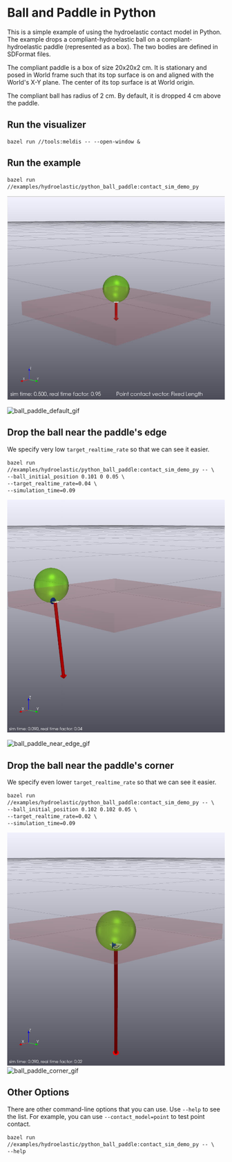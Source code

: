 # Ball and Paddle in Python

This is a simple example of using the hydroelastic contact model in Python.
The example drops a compliant-hydroelastic ball on a compliant-hydroelastic
paddle (represented as a box). The two bodies are defined in SDFormat files.

The compliant paddle is a box of size 20x20x2 cm. It is stationary and
posed in World frame such that its top surface is on and aligned with the
World's X-Y plane. The center of its top surface is at World origin.

The compliant ball has radius of 2 cm. By default, it is dropped 4 cm above
the paddle.

## Run the visualizer

```
bazel run //tools:meldis -- --open-window &
```

## Run the example

```
bazel run //examples/hydroelastic/python_ball_paddle:contact_sim_demo_py
```

![ball_paddle_default](images/ball_paddle_default.jpg)

![ball_paddle_default_gif](https://media.giphy.com/media/2YozSl0Uvr8xjo3Vpq/giphy-downsized-large.gif)


## Drop the ball near the paddle's edge

We specify very low `target_realtime_rate` so that we can see it easier.

```
bazel run //examples/hydroelastic/python_ball_paddle:contact_sim_demo_py -- \
--ball_initial_position 0.101 0 0.05 \
--target_realtime_rate=0.04 \
--simulation_time=0.09
```

![ball_paddle_near_edge](images/ball_paddle_near_edge.jpg)

![ball_paddle_near_edge_gif](https://media.giphy.com/media/Wit0adkjxqIAlqzazH/giphy.gif)


## Drop the ball near the paddle's corner

We specify even lower `target_realtime_rate` so that we can see it easier.

```
bazel run //examples/hydroelastic/python_ball_paddle:contact_sim_demo_py -- \
--ball_initial_position 0.102 0.102 0.05 \
--target_realtime_rate=0.02 \
--simulation_time=0.09
```

![ball_paddle_corner](images/ball_paddle_corner.jpg)
![ball_paddle_corner_gif](https://media.giphy.com/media/FvpGnmUCGydB7amuWW/giphy.gif)

## Other Options

There are other command-line options that you can use.
Use `--help` to see the list.
For example, you can use `--contact_model=point` to test point contact.

```
bazel run //examples/hydroelastic/python_ball_paddle:contact_sim_demo_py -- \
--help
```
